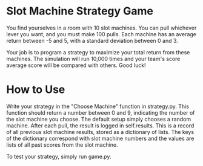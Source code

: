 # Slot Machine Strategy Game

You find yourselves in a room with 10 slot machines. You can pull whichever lever you want, and you must make 100 pulls. Each machine has an average return between -5 and 5, with a standard deviation between 0 and 3.

Your job is to program a strategy to maximize your total return from these machines. The simulation will run 10,000 times and your team's score average score will be compared with others. Good luck!

# How to Use

Write your strategy in the "Choose Machine" function in strategy.py. This function should return a number between 0 and 9, indicating the number of the slot machine you choose. The default setup simply chooses a random machine.
After each pull, the result is logged in self.results. This is a record of all previous slot machine results, stored as a dictionary of lists. The keys of the dictionary correspond with slot machine numbers and the values are lists of all past scores from the slot machine.

To test your strategy, simply run game.py.